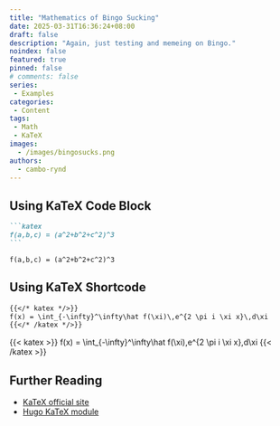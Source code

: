 ```yaml
---
title: "Mathematics of Bingo Sucking"
date: 2025-03-31T16:36:24+08:00
draft: false
description: "Again, just testing and memeing on Bingo."
noindex: false
featured: true
pinned: false
# comments: false
series:
 - Examples
categories:
 - Content
tags:
 - Math
 - KaTeX
images:
  - /images/bingosucks.png
authors:
  - cambo-rynd
---
```


## Using KaTeX Code Block

````markdown
```katex
f(a,b,c) = (a^2+b^2+c^2)^3
```
````

```katex
f(a,b,c) = (a^2+b^2+c^2)^3
```

## Using KaTeX Shortcode

```markdown
{{</* katex */>}}
f(x) = \int_{-\infty}^\infty\hat f(\xi)\,e^{2 \pi i \xi x}\,d\xi
{{</* /katex */>}}
```

{{< katex >}}
f(x) = \int_{-\infty}^\infty\hat f(\xi)\,e^{2 \pi i \xi x}\,d\xi
{{< /katex >}}

## Further Reading

- [KaTeX official site](https://katex.org/)
- [Hugo KaTeX module](https://hugomods.com/docs/content/katex/)
